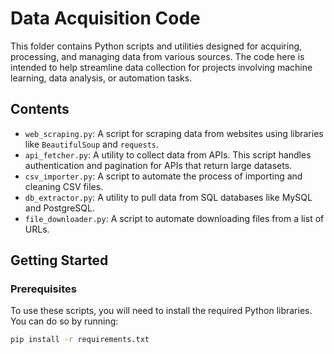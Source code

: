 # Data Acquisition Code

This folder contains Python scripts and utilities designed for acquiring, processing, and managing data from various sources. The code here is intended to help streamline data collection for projects involving machine learning, data analysis, or automation tasks.

## Contents

- `web_scraping.py`: A script for scraping data from websites using libraries like `BeautifulSoup` and `requests`.
- `api_fetcher.py`: A utility to collect data from APIs. This script handles authentication and pagination for APIs that return large datasets.
- `csv_importer.py`: A script to automate the process of importing and cleaning CSV files.
- `db_extractor.py`: A utility to pull data from SQL databases like MySQL and PostgreSQL.
- `file_downloader.py`: A script to automate downloading files from a list of URLs.
  
## Getting Started

### Prerequisites

To use these scripts, you will need to install the required Python libraries. You can do so by running:

```bash
pip install -r requirements.txt
